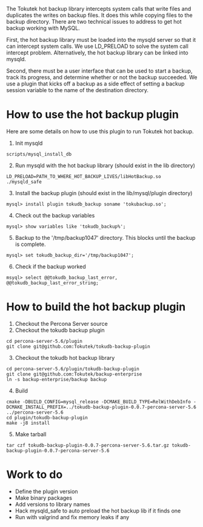 The Tokutek hot backup library intercepts system calls that write files and duplicates the writes on backup files. It does this while copying files to the backup directory.  There are two technical issues to address to get hot backup working with MySQL.

First, the hot backup library must be loaded into the mysqld server so that it can intercept system calls.  We use LD_PRELOAD to solve the system call intercept problem.  Alternatively, the hot backup library can be linked into mysqld.

Second, there must be a user interface that can be used to start a backup, track its progress, and determine whether or not the backup succeeded.  We use a plugin that kicks off a backup as a side effect of setting a backup session variable to the name of the destination directory.

# How to use the hot backup plugin

Here are some details on how to use this plugin to run Tokutek hot backup.

1. Init mysqld
```
scripts/mysql_install_db
```
2. Run mysqld with the hot backup library (should exist in the lib directory)
```
LD_PRELOAD=PATH_TO_WHERE_HOT_BACKUP_LIVES/libHotBackup.so ./mysqld_safe
```
3. Install the backup plugin (should exist in the lib/mysql/plugin directory)
```
mysql> install plugin tokudb_backup soname 'tokubackup.so';
````
4. Check out the backup variables
```
mysql> show variables like 'tokudb_backup%';
```
5. Backup to the '/tmp/backup1047' directory.  This blocks until the backup is complete.
```
mysql> set tokudb_backup_dir='/tmp/backup1047';
```
6. Check if the backup worked
```
msyql> select @@tokudb_backup_last_error, @@tokudb_backup_last_error_string;
```

# How to build the hot backup plugin

1. Checkout the Percona Server source
2. Checkout the tokudb backup plugin
```
cd percona-server-5.6/plugin
git clone git@github.com:Tokutek/tokudb-backup-plugin
```
3. Checkout the tokudb hot backup library
```
cd percona-server-5.6/plugin/tokudb-backup-plugin
git clone git@github.com:Tokutek/backup-enterprise
ln -s backup-enterprise/backup backup
```
4. Build
```
cmake -DBUILD_CONFIG=mysql_release -DCMAKE_BUILD_TYPE=RelWithDebInfo -DCMAKE_INSTALL_PREFIX=../tokudb-backup-plugin-0.0.7-percona-server-5.6 ../percona-server-5.6
cd plugin/tokudb-backup-plugin
make -j8 install
```
5. Make tarball
```
tar czf tokudb-backup-plugin-0.0.7-percona-server-5.6.tar.gz tokudb-backup-plugin-0.0.7-percona-server-5.6
```

# Work to do
- Define the plugin version
- Make binary packages
- Add versions to library names
- Hack mysqld_safe to auto preload the hot backup lib if it finds one
- Run with valgrind and fix memory leaks if any